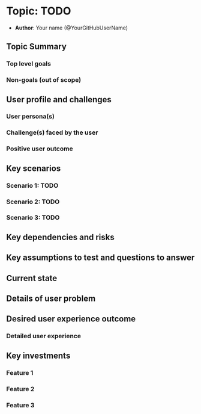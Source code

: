 # Topic: TODO

* **Author**: Your name (@YourGitHubUserName)

## Topic Summary
<!-- A paragraph or two to summarize the topic area. Just define it in summary form so we all know what it is. -->

### Top level goals
<!-- At the most basic level, what are we trying to accomplish? -->

### Non-goals (out of scope)
<!-- What are we explicitly not trying to accomplish? -->

## User profile and challenges
<!-- Define the primary user and the key problem / pain point we intend to address for that user. If there are multiple users or primary and secondary users, call them out.   -->

### User persona(s)
<!-- Who is the target user? Include size/org-structure/decision makers where applicable. -->

### Challenge(s) faced by the user
<!-- What challenges do the user face? Why are they experiencing pain and why do current offerings not meet their need? -->

### Positive user outcome
<!-- What is the positive outcome for the user if we deliver this, i.e. what is the value proposition for the user? Remember, this is user-centric. -->

## Key scenarios
<!-- List ~3-7 high level scenarios to clarify the value and point to how we will decompose this big area into component capabilities. We may ultimately have more than one level of scenario. -->

### Scenario 1: TODO
<!-- One or two sentence summary -->

### Scenario 2: TODO
<!-- One or two sentence summary -->

### Scenario 3: TODO
<!-- One or two sentence summary -->

## Key dependencies and risks
<!-- What dependencies must we take in order to enable this scenario? -->
<!-- What other risks are you aware of that need to be mitigated. If you have a mitigation in mind, summarize here. -->
<!-- **Dependency Name** – summary of dependency.  Issues/concerns/risks with this dependency -->
<!-- **Risk Name** – summary of risk.  Mitigation plan if known. If it is not yet known, no problem. -->

## Key assumptions to test and questions to answer
<!-- If you are making assumptions that, if incorrect, would cause us to significantly alter our approach to this scenario, make them explicit here.  Also call out how / when you plan to validate key assumptions. -->
<!-- What big questions must we answer in order to clarify our plan for this scenario.  When and how do you plan to answer those questions (prototype feature x, user research, competitive research, etc.) -->

## Current state
<!-- If we already have some ongoing investment in this area, summarize the current state and point to any relevant documents. -->

## Details of user problem
<!-- <Write this in first person. You basically want to summarize what “I” as a user am trying to accomplish, why the current experience is a problem and the impact it has on me, my team, my work and or biz, etc…. i.e. “When I try to do x aspect of cloud native app development, I have the following challenges / issues….<details>. Those issues result in <negative impact those challenges / issues have on my work and or business.> -->

## Desired user experience outcome
<!-- <Write this as an “I statement” that expresses the new capability from user perspective … i.e. After this scenario is implemented “I can do, x, y, z, steps in cloud native app developer and seamlessly etc... As a result <summarize positive impact on my work / business>  -->

### Detailed user experience
 <!-- <List of steps the user goes through from the start to the end of the scenario to provide more detailed view of exactly what the user is able to do given the new capabilities>  -->
<!-- Step 1
Step 2
… -->

## Key investments
<!-- List the features required to enable this scenario(s). -->

### Feature 1
<!-- One or two sentence summary -->

### Feature 2
<!-- One or two sentence summary -->

### Feature 3
<!-- One or two sentence summary -->
